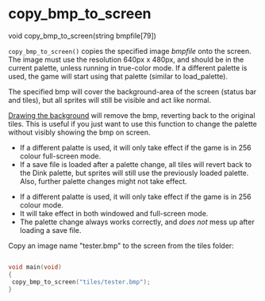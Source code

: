 # copy_bmp_to_screen

<Prototype>void copy_bmp_to_screen(string bmpfile[79])</Prototype>

`copy_bmp_to_screen()` copies the specified image *bmpfile* onto the screen. The image must use the resolution 640px x 480px, and should be in the current palette, unless running in true-color mode. If a different palette is used, the game will start using that palette (similar to load_palette).

The specified bmp will cover the background-area of the screen (status bar and tiles), but all sprites will still be visible and act like normal.

[Drawing the background](./draw-background.md) will remove the bmp, reverting back to the original tiles. This is useful if you just want to use this function to change the palette without visibly showing the bmp on screen.

<VersionInfo dink="1.08">

- If a different palatte is used, it will only take effect if the game is in 256 colour full-screen mode.
- If a save file is loaded after a palette change, all tiles will revert back to the Dink palette, but sprites will still use the previously loaded palette. Also, further palette changes might not take effect.

</VersionInfo>

<VersionInfo freedink="all">

- If a different palatte is used, it will only take effect if the game is in 256 colour mode. 
- It will take effect in both windowed and full-screen mode.
- The palette change always works correctly, and *does not* mess up after loading a save file.

</VersionInfo>


Copy an image name "tester.bmp" to the screen from the tiles folder:

```c

void main(void)
{
 copy_bmp_to_screen("tiles/tester.bmp");
}

```